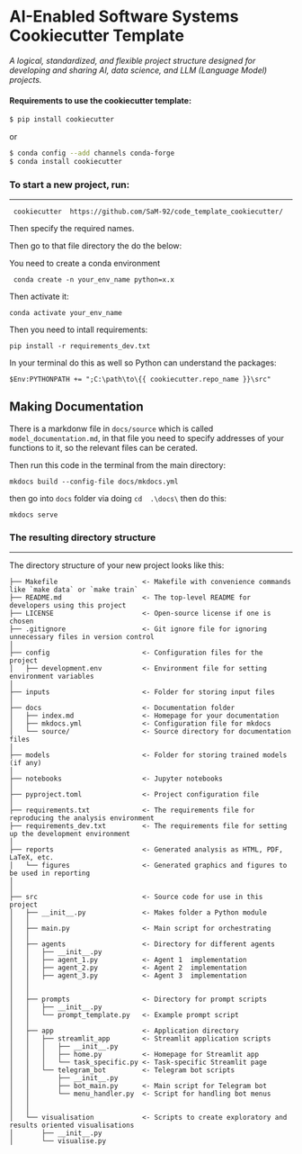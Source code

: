 # AI-Enabled Software Systems Cookiecutter Template

_A logical, standardized, and flexible project structure designed for developing and sharing AI, data science, and LLM (Language Model) projects._

#### Requirements to use the cookiecutter template:


```bash
$ pip install cookiecutter
```

or

```bash
$ conda config --add channels conda-forge
$ conda install cookiecutter
```

### To start a new project, run:

---

 `` cookiecutter  https://github.com/SaM-92/code_template_cookiecutter/``

Then specify the required names. 

Then go to that file directory the do the below:

You need to create a conda environment

`` conda create -n your_env_name python=x.x``

Then activate it:

``conda activate your_env_name``

Then you need to intall requirements:

``pip install -r requirements_dev.txt``

In your terminal do this as well so Python can understand the packages: 

``$Env:PYTHONPATH += ";C:\path\to\{{ cookiecutter.repo_name }}\src"``


## Making Documentation

There is a markdonw file in ``docs/source`` which is called ``model_documentation.md``, in that file you need to specify addresses of your functions to it, so the relevant files can be cerated. 

Then run this code in the terminal from the main directory: 

``mkdocs build --config-file docs/mkdocs.yml``

then go into ``docs`` folder via doing ``cd  .\docs\`` then do this: 

``mkdocs serve``


### The resulting directory structure

---

The directory structure of your new project looks like this:

```
├── Makefile                     <- Makefile with convenience commands like `make data` or `make train`
├── README.md                    <- The top-level README for developers using this project
├── LICENSE                      <- Open-source license if one is chosen
├── .gitignore                   <- Git ignore file for ignoring unnecessary files in version control
│
├── config                       <- Configuration files for the project
│   ├── development.env          <- Environment file for setting environment variables
│
├── inputs                       <- Folder for storing input files
│
├── docs                         <- Documentation folder
│   ├── index.md                 <- Homepage for your documentation
│   ├── mkdocs.yml               <- Configuration file for mkdocs
│   └── source/                  <- Source directory for documentation files
│
├── models                       <- Folder for storing trained models (if any)
│
├── notebooks                    <- Jupyter notebooks
│
├── pyproject.toml               <- Project configuration file
│
├── requirements.txt             <- The requirements file for reproducing the analysis environment
├── requirements_dev.txt         <- The requirements file for setting up the development environment
│
├── reports                      <- Generated analysis as HTML, PDF, LaTeX, etc.
│   └── figures                  <- Generated graphics and figures to be used in reporting
│
│
├── src                          <- Source code for use in this project
│   ├── __init__.py              <- Makes folder a Python module
│   │
│   ├── main.py                  <- Main script for orchestrating
│   │
│   ├── agents                   <- Directory for different agents
│   │   ├── __init__.py
│   │   ├── agent_1.py           <- Agent 1  implementation
│   │   ├── agent_2.py           <- Agent 2  implementation
│   │   ├── agent_3.py           <- Agent 3  implementation
│   │
│   │
│   ├── prompts                  <- Directory for prompt scripts
│   │   ├── __init__.py
│   │   └── prompt_template.py   <- Example prompt script
│   │
│   ├── app                      <- Application directory
│   │   ├── streamlit_app        <- Streamlit application scripts
│   │   │   ├── __init__.py
│   │   │   ├── home.py          <- Homepage for Streamlit app
│   │   │   └── task_specific.py <- Task-specific Streamlit page
│   │   └── telegram_bot         <- Telegram bot scripts
│   │       ├── __init__.py
│   │       ├── bot_main.py      <- Main script for Telegram bot
│   │       └── menu_handler.py  <- Script for handling bot menus
│   │
│   │
│   └── visualisation            <- Scripts to create exploratory and results oriented visualisations
│       ├── __init__.py
│       └── visualise.py

```

